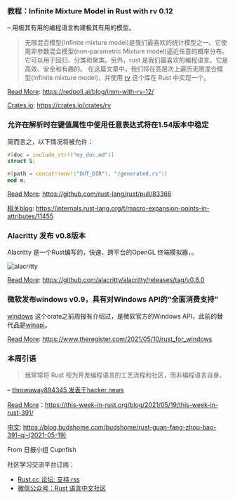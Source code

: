### 教程：Infinite Mixture Model in Rust with rv 0.12

– 用极其有用的编程语言构建极其有用的模型。
> 无限混合模型(Infinite mixture model)是我们最喜欢的统计模型之一。它使用非参数混合模型(non-parametric Mixture model)逼近任意的概率分布。它可以用于回归、分类和聚类。另外，rust 是我们最喜欢的编程语言。它是高效、安全和有趣的。
> 在这篇文章中，我们将在高层次上遍历无限混合模型(Infinite mixture model)，并使用 [rv](https://crates.io/crates/rv) 这个库在 Rust 中实现一个。

[Read More](https://redpoll.ai/blog/imm-with-rv-12/): https://redpoll.ai/blog/imm-with-rv-12/

[Crates.io](https://crates.io/crates/rv): https://crates.io/crates/rv

### 允许在解析时在键值属性中使用任意表达式将在1.54版本中稳定

简而言之，以下情况将被允许：
```rust
#[doc = include_str!("my_doc.md")]
struct S;

#[path = concat!(env!("OUT_DIR"), "/generated.rs")]
mod m;
```

[Read More](https://github.com/rust-lang/rust/pull/83366): https://github.com/rust-lang/rust/pull/83366

[相关blog](https://internals.rust-lang.org/t/macro-expansion-points-in-attributes/11455): https://internals.rust-lang.org/t/macro-expansion-points-in-attributes/11455

### Alacritty 发布 v0.8版本

 Alacritty 是一个Rust编写的，快速、跨平台的OpenGL 终端模拟器，。

 ![alacritty](https://user-images.githubusercontent.com/8886672/103264352-5ab0d500-49a2-11eb-8961-02f7da66c855.png)

[Read More](https://github.com/alacritty/alacritty/releases/tag/v0.8.0): https://github.com/alacritty/alacritty/releases/tag/v0.8.0

### 微软发布windows v0.9，具有对Windows API的“全面消费支持” 

[windows](https://crates.io/crates/windows) 这个crate之前周报有介绍过，是微软官方的Windows API，此前的替代品是[winapi](https://crates.io/crates/winapi)。

[Read More](https://www.theregister.com/2021/05/10/rust_for_windows): https://www.theregister.com/2021/05/10/rust_for_windows 

### 本周引语

> 我常常将 Rust 视为开发编程语言的工艺流程和社区，而非编程语言自身。

– [throwaway894345 发表于hacker news](https://news.ycombinator.com/item?id=27120691)

[Read More](https://this-week-in-rust.org/blog/2021/05/19/this-week-in-rust-391/)：https://this-week-in-rust.org/blog/2021/05/19/this-week-in-rust-391/

[中文](https://blog.budshome.com/budshome/rust-guan-fang-zhou-bao-391-qi-(2021-05-19)): https://blog.budshome.com/budshome/rust-guan-fang-zhou-bao-391-qi-(2021-05-19)


From 日报小组 Cupnfish 

社区学习交流平台订阅：

- [Rust.cc 论坛: 支持 rss](https://rustcc.cn/)
- [微信公众号：Rust 语言中文社区](https://rustcc.cn/article?id=ed7c9379-d681-47cb-9532-0db97d883f62)